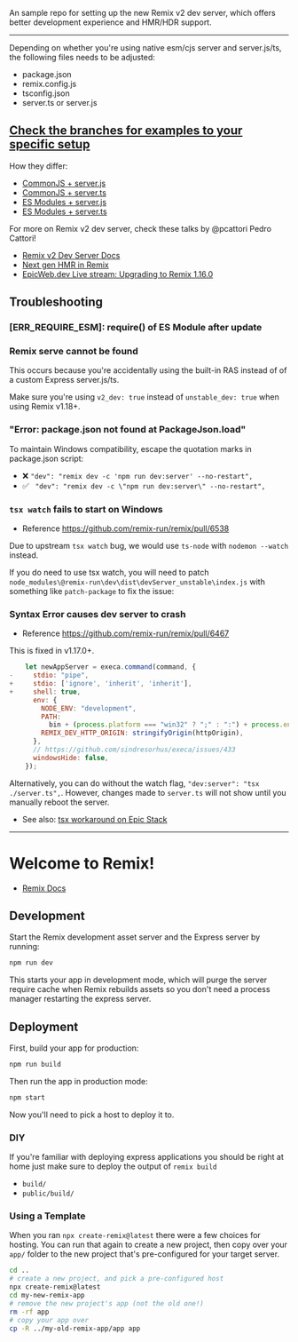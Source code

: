 An sample repo for setting up the new Remix v2 dev server, which offers better development experience and HMR/HDR support.

---

Depending on whether you're using native esm/cjs server and server.js/ts, the following files needs to be adjusted:

- package.json
- remix.config.js
- tsconfig.json
- server.ts or server.js

## [Check the branches for examples to your specific setup](https://github.com/xHomu/remix-v2-server/branches)

How they differ:

- [CommonJS + server.js](https://github.com/xHomu/remix-v2-server/commit/f73c6f3e2dc6f8cc60c80ecda97be68eda163e64)
- [CommonJS + server.ts](https://github.com/xHomu/remix-v2-server/commit/ab19dd14c524fbc7eb8b1968bb9a2d9fe5e037f7)
- [ES Modules + server.js](https://github.com/xHomu/remix-v2-server/commit/8119a735e73b0716cbaeab53dac5adf58d14278e)
- [ES Modules + server.ts](https://github.com/xHomu/remix-v2-server/commit/d4993e73f5d6a28291bf120364f93210eddbb516)

For more on Remix v2 dev server, check these talks by @pcattori Pedro Cattori!

- [Remix v2 Dev Server Docs](https://remix.run/docs/en/main/other-api/dev-v2)
- [Next gen HMR in Remix](https://www.youtube.com/watch?v=79M4vYZi-po)
- [EpicWeb.dev Live stream: Upgrading to Remix 1.16.0](https://www.youtube.com/watch?v=IjE18rXpp9Q)

## Troubleshooting

### [ERR_REQUIRE_ESM]: require() of ES Module after update

### Remix serve cannot be found

This occurs because you're accidentally using the built-in RAS instead of of a custom Express server.js/ts.

Make sure you're using `v2_dev: true` instead of `unstable_dev: true` when using Remix v1.18+.

### "Error: package.json not found at PackageJson.load"

To maintain Windows compatibility, escape the quotation marks in package.json script:

- ❌ `"dev": "remix dev -c 'npm run dev:server' --no-restart",`
- ✅ ` "dev": "remix dev -c \"npm run dev:server\" --no-restart",`

### `tsx watch` fails to start on Windows

- Reference https://github.com/remix-run/remix/pull/6538

Due to upstream `tsx watch` bug, we would use `ts-node` with `nodemon --watch` instead.

If you do need to use tsx watch, you will need to patch `node_modules\@remix-run\dev\dist\devServer_unstable\index.js` with something like `patch-package` to fix the issue:

### Syntax Error causes dev server to crash

- Reference https://github.com/remix-run/remix/pull/6467

This is fixed in v1.17.0+.

```js
    let newAppServer = execa.command(command, {
-     stdio: "pipe",
+     stdio: ['ignore', 'inherit', 'inherit'],
+     shell: true,
      env: {
        NODE_ENV: "development",
        PATH:
          bin + (process.platform === "win32" ? ";" : ":") + process.env.PATH,
        REMIX_DEV_HTTP_ORIGIN: stringifyOrigin(httpOrigin),
      },
      // https://github.com/sindresorhus/execa/issues/433
      windowsHide: false,
    });
```

Alternatively, you can do without the watch flag, `"dev:server": "tsx ./server.ts",`. However, changes made to `server.ts` will not show until you manually reboot the server.

- See also: [tsx workaround on Epic Stack](https://github.com/epicweb-dev/epic-stack/blob/main/server/dev-server.js)

---

# Welcome to Remix!

- [Remix Docs](https://remix.run/docs)

## Development

Start the Remix development asset server and the Express server by running:

```sh
npm run dev
```

This starts your app in development mode, which will purge the server require cache when Remix rebuilds assets so you don't need a process manager restarting the express server.

## Deployment

First, build your app for production:

```sh
npm run build
```

Then run the app in production mode:

```sh
npm start
```

Now you'll need to pick a host to deploy it to.

### DIY

If you're familiar with deploying express applications you should be right at home just make sure to deploy the output of `remix build`

- `build/`
- `public/build/`

### Using a Template

When you ran `npx create-remix@latest` there were a few choices for hosting. You can run that again to create a new project, then copy over your `app/` folder to the new project that's pre-configured for your target server.

```sh
cd ..
# create a new project, and pick a pre-configured host
npx create-remix@latest
cd my-new-remix-app
# remove the new project's app (not the old one!)
rm -rf app
# copy your app over
cp -R ../my-old-remix-app/app app
```
